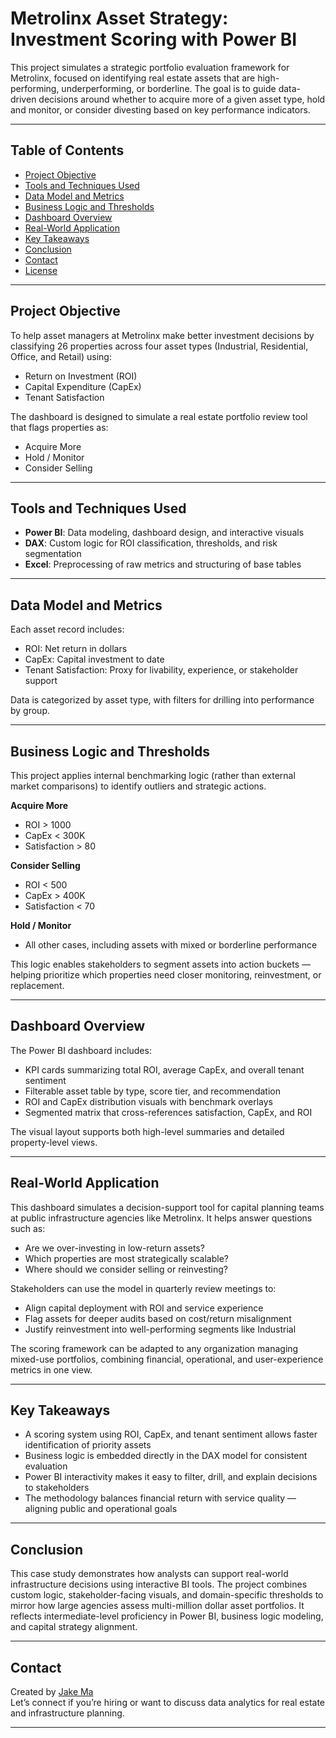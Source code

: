 # Metrolinx Asset Strategy: Investment Scoring with Power BI

This project simulates a strategic portfolio evaluation framework for Metrolinx, focused on identifying real estate assets that are high-performing, underperforming, or borderline. The goal is to guide data-driven decisions around whether to acquire more of a given asset type, hold and monitor, or consider divesting based on key performance indicators.

---

## Table of Contents

- [Project Objective](#project-objective)
- [Tools and Techniques Used](#tools-and-techniques-used)
- [Data Model and Metrics](#data-model-and-metrics)
- [Business Logic and Thresholds](#business-logic-and-thresholds)
- [Dashboard Overview](#dashboard-overview)
- [Real-World Application](#real-world-application)
- [Key Takeaways](#key-takeaways)
- [Conclusion](#conclusion)
- [Contact](#contact)
- [License](#license)

---

## Project Objective

To help asset managers at Metrolinx make better investment decisions by classifying 26 properties across four asset types (Industrial, Residential, Office, and Retail) using:

- Return on Investment (ROI)
- Capital Expenditure (CapEx)
- Tenant Satisfaction

The dashboard is designed to simulate a real estate portfolio review tool that flags properties as:
- Acquire More
- Hold / Monitor
- Consider Selling

---

## Tools and Techniques Used

- **Power BI**: Data modeling, dashboard design, and interactive visuals
- **DAX**: Custom logic for ROI classification, thresholds, and risk segmentation
- **Excel**: Preprocessing of raw metrics and structuring of base tables

---

## Data Model and Metrics

Each asset record includes:

- ROI: Net return in dollars  
- CapEx: Capital investment to date  
- Tenant Satisfaction: Proxy for livability, experience, or stakeholder support

Data is categorized by asset type, with filters for drilling into performance by group.

---

## Business Logic and Thresholds

This project applies internal benchmarking logic (rather than external market comparisons) to identify outliers and strategic actions.

**Acquire More**
- ROI > 1000
- CapEx < 300K
- Satisfaction > 80

**Consider Selling**
- ROI < 500
- CapEx > 400K
- Satisfaction < 70

**Hold / Monitor**
- All other cases, including assets with mixed or borderline performance

This logic enables stakeholders to segment assets into action buckets — helping prioritize which properties need closer monitoring, reinvestment, or replacement.

---

## Dashboard Overview

The Power BI dashboard includes:

- KPI cards summarizing total ROI, average CapEx, and overall tenant sentiment
- Filterable asset table by type, score tier, and recommendation
- ROI and CapEx distribution visuals with benchmark overlays
- Segmented matrix that cross-references satisfaction, CapEx, and ROI

The visual layout supports both high-level summaries and detailed property-level views.

---

## Real-World Application

This dashboard simulates a decision-support tool for capital planning teams at public infrastructure agencies like Metrolinx. It helps answer questions such as:

- Are we over-investing in low-return assets?
- Which properties are most strategically scalable?
- Where should we consider selling or reinvesting?

Stakeholders can use the model in quarterly review meetings to:

- Align capital deployment with ROI and service experience
- Flag assets for deeper audits based on cost/return misalignment
- Justify reinvestment into well-performing segments like Industrial

The scoring framework can be adapted to any organization managing mixed-use portfolios, combining financial, operational, and user-experience metrics in one view.

---

## Key Takeaways

- A scoring system using ROI, CapEx, and tenant sentiment allows faster identification of priority assets
- Business logic is embedded directly in the DAX model for consistent evaluation
- Power BI interactivity makes it easy to filter, drill, and explain decisions to stakeholders
- The methodology balances financial return with service quality — aligning public and operational goals

---

## Conclusion

This case study demonstrates how analysts can support real-world infrastructure decisions using interactive BI tools. The project combines custom logic, stakeholder-facing visuals, and domain-specific thresholds to mirror how large agencies assess multi-million dollar asset portfolios. It reflects intermediate-level proficiency in Power BI, business logic modeling, and capital strategy alignment.

---

## Contact

Created by [Jake Ma](https://www.linkedin.com/in/jake-ma-0a4278282/)  
Let’s connect if you’re hiring or want to discuss data analytics for real estate and infrastructure planning.

---
